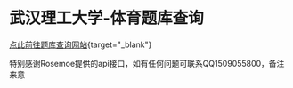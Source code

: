 # 武汉理工大学-体育题库查询

[点此前往题库查询网站](https://pe-problems.wuorbs.top){target="_blank"}

特别感谢Rosemoe提供的api接口，如有任何问题可联系QQ1509055800，备注来意
